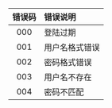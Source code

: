 错误码  | 错误说明      
:---:  |:------------
000    |登陆过期         
001    |用户名格式错误    
002    |密码格式错误     
003    |用户名不存在     
004    |密码不匹配       



 